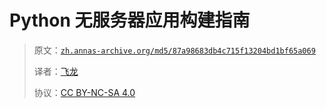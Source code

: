 # Python 无服务器应用构建指南

> 原文：[`zh.annas-archive.org/md5/87a98683db4c715f13204bd1bf65a069`](https://zh.annas-archive.org/md5/87a98683db4c715f13204bd1bf65a069)
> 
> 译者：[飞龙](https://github.com/wizardforcel)
> 
> 协议：[CC BY-NC-SA 4.0](http://creativecommons.org/licenses/by-nc-sa/4.0/)
